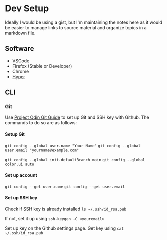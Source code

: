 # Dev Setup

Ideally I would be using a gist, but I'm maintaining the notes here as it would be easier to manage links to source material and organize topics in a markdown file.

## Software

- VSCode
- Firefox (Stable or Developer)
- Chrome
- [Hyper](https://hyper.is/)

## CLI

### Git

Use [Project Odin Git Guide](https://www.theodinproject.com/courses/foundations/lessons/setting-up-git) to set up Git and SSH key with Github. The commands to do so are as follows:

#### Setup Git

`git config --global user.name "Your Name"`
`git config --global user.email "yourname@example.com"`

`git config --global init.defaultBranch main`
`git config --global color.ui auto`

#### Set up account

`git config --get user.name`
`git config --get user.email`

#### Set up SSH key

Check if SSH key is already installed
`ls ~/.ssh/id_rsa.pub`

If not, set it up using `ssh-keygen -C <youremail>`

Set up key on the Github settings page. Get key using `cat ~/.ssh/id_rsa.pub`
